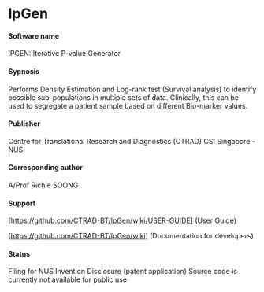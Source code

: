 # IpGen

#### Software name
IPGEN: Iterative P-value Generator 

#### Sypnosis
Performs Density Estimation and Log-rank test (Survival analysis) to identify possible sub-populations in multiple sets of data. Clinically, this can be used to segregate a patient sample based on different Bio-marker values.

#### Publisher
Centre for Translational Research and Diagnostics (CTRAD)
CSI Singapore - NUS

#### Corresponding author
A/Prof Richie SOONG

#### Support
[https://github.com/CTRAD-BT/IpGen/wiki/USER-GUIDE] (User Guide)

[https://github.com/CTRAD-BT/IpGen/wiki] (Documentation for developers)

#### Status
Filing for NUS Invention Disclosure (patent application)
Source code is currently not available for public use
